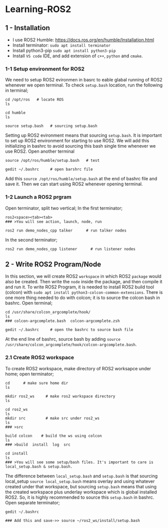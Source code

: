 # Learning-ROS2

## 1 - Installation
- I use ROS2 Humble: https://docs.ros.org/en/humble/Installation.html
- Install terminator: ```sudo apt install terminator```
- Install python3-pip ```sudo apt install python3-pip```
- Install `VS code` IDE, and add extension of `c++`, `python` and `cmake`.

### 1-1 Setup environment for ROS2
We need to setup ROS2 evironmen in basrc to eable glabal running of ROS2 whenever we open terminal.
To check `setup.bash` location, run the following in terminal;
```
cd /opt/ros   # locate ROS
ls

cd humble
ls

source setup.bash   # sourcing setup.bash
```
Setting up ROS2 evironment means that sourcing `setup.bash`. It is important to set up ROS2 environment for starting to use ROS2. We will add this initializing in bashrc to avoid sourcing this bash single time whenever we use ROS2. Open another terminal
```
source /opt/ros/humble/setup.bash   # test

gedit ~/.bashrc     # open barshrc file
```
Add this `source /opt/ros/humble/setup.bash` at the end of bashrc file and save it. Then we can start using ROS2 whenever opening terminal.

### 1-2 Launch a ROS2 prgram
Open terminator, split two vertical;
In the first terminator;
```
ros2<space><tab><tab>
### >You will see action, launch, node, run

ros2 run demo_nodes_cpp talker      # run talker nodes
```
In the second terminator;
```
ros2 run demo_nodes_cpp listener      # run listener nodes
```

## 2 - Write ROS2 Program/Node
In this section, we will create ROS2 `workspace` in which ROS2 `package` would also be created. Then write the `node` inside the package, and then compile it and run it.
To write ROS2 Program, it is needed to install ROS2 build tool (colcon) with ```sudo apt install python3-colcon-common-extensions```.
There is one more thing needed to do with colcon; it is to source the colcon bash in bashrc.
Open terminal;
```
cd /usr/share/colcon_argcomplete/hook/
ls
### colcon-argcomplete.bash  colcon-argcomplete.zsh

gedit ~/.bashrc     # open the bashrc to source bash file
```
At the end line of bashrc, source bash by adding ```source /usr/share/colcon_argcomplete/hook/colcon-argcomplete.bash```.

### 2.1 Create ROS2 workspace
To create ROS2 workspace, make directory of ROS2 worksapce under home; open terminator;
```
cd      # make sure home dir
ls

mkdir ros2_ws     # make ros2 workspace directory
ls

cd ros2_ws        
ls
mkdir src         # make src under ros2_ws
ls
### >src

build colcon    # build the ws using colcon
ls
### >build  install  log  src

cd install
ls
### >You will see some setup/bash files. It's important to care is local_setup.bash & setup.bash.
```
The difference between `local_setup.bash` and `setup.bash` is that sourcing local_setup `source local_setup.bash` means overlay and using whatever created under that workspace, but sourcing `setup.bash` means that using the created workspace plus underlay workspace which is global installed ROS2. So, it is highly recommended to source this `setup.bash` in bashrc. Open separate terminator;
```
gedit ~/.bashrc

### Add this and save->> source ~/ros2_ws/install/setup.bash
```
